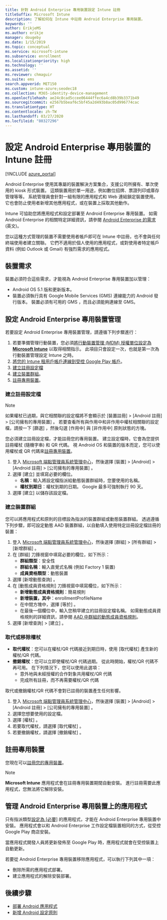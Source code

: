 ```yaml
---
title: 針對 Android Enterprise 專用裝置設定 Intune 註冊
titleSuffix: Microsoft Intune
description: 了解如何在 Intune 中註冊 Android Enterprise 專用裝置。
keywords: ''
author: ErikjeMS
ms.author: erikje
manager: dougeby
ms.date: 1/15/2019
ms.topic: conceptual
ms.service: microsoft-intune
ms.subservice: enrollment
ms.localizationpriority: high
ms.technology: ''
ms.assetid: ''
ms.reviewer: chmaguir
ms.suite: ems
search.appverid: MET150
ms.custom: intune-azure;seodec18
ms.collection: M365-identity-device-management
ms.openlocfilehash: ae24c8cad5ccee06444ffec6a4cd8b39b3371b49
ms.sourcegitcommit: e2567b5beaf6c5bf45a2d493b8ac05d996774cac
ms.translationtype: HT
ms.contentlocale: zh-TW
ms.lasthandoff: 03/27/2020
ms.locfileid: "80327296"
---
```

# <a name="set-up-intune-enrollment-of-android-enterprise-dedicated-devices"></a>設定 Android Enterprise 專用裝置的 Intune 註冊

[!INCLUDE [azure_portal](../includes/azure_portal.md)]

Android Enterprise 使用其專屬的裝置解決方案集合，支援公司所擁有、單次使用的 kiosk 形式裝置。 這類裝置用於單一用途，例如數位招牌、票證列印或庫存管理等等。 系統管理員會針對一組有限的應用程式和 Web 連結鎖定裝置使用。 它也會防止使用者新增其他應用程式，或在裝置上採取其他動作。

Intune 可協助您將應用程式和設定部署至 Android Enterprise 專用裝置。 如需 Android Enterprise 的相關特定詳細資訊，請參閱 [Android Enterprise 的需求](https://support.google.com/work/android/answer/6174145?hl=en&ref_topic=6151012) \(英文\)。

您以這種方式管理的裝置不需要使用者帳戶即可在 Intune 中註冊，也不會與任何終端使用者建立關聯。 它們不適用於個人使用的應用程式，或對使用者特定帳戶資料 (例如 Outlook 或 Gmail) 有強烈需求的應用程式。

## <a name="device-requirements"></a>裝置需求

裝置必須符合這些需求，才能視為 Android Enterprise 專用裝置加以管理：

- Android OS 5.1 版和更新版本。
- 裝置必須執行具有 Google Mobile Services (GMS) 連線能力的 Android 發行版本。 裝置必須有可用的 GMS ，而且必須能夠連線至 GMS。

## <a name="set-up-android-enterprise-dedicated-device-management"></a>設定 Android Enterprise 專用裝置管理

若要設定 Android Enterprise 專用裝置管理，請遵循下列步驟進行：

1. 若要準備管理行動裝置，您必須[將行動裝置管理 (MDM) 授權單位設定為 **Microsoft Intune**](../fundamentals/mdm-authority-set.md) 以取得相關指示。 此項目只會設定一次，也就是第一次為行動裝置管理設定 Intune 之時。
2. [將您的 Intune 租用戶帳戶連線到受控 Google Play 帳戶](connect-intune-android-enterprise.md)。
3. [建立註冊設定檔](#create-an-enrollment-profile)
4. [建立裝置群組](#create-a-device-group)。
5. [註冊專用裝置](#enroll-the-dedicated-devices)。

### <a name="create-an-enrollment-profile"></a>建立註冊設定檔

> [!NOTE]
> 如果權杖已過期，與它相關聯的設定檔將不會顯示於 [裝置註冊]   > [Android 註冊]   > [公司擁有的專用裝置]  。 若要查看所有與作用中和非作用中權杖相關聯的設定檔，請按一下 [篩選]  ，然後勾選 [作用中] 與 [非作用中] 原則狀態的方塊。 

您必須建立註冊設定檔，才能註冊您的專用裝置。 建立設定檔時，它會為您提供註冊權杖 (隨機字串) 和 QR 代碼。 視 Android OS 和裝置的版本而定，您可以使用權杖或 QR 代碼來[註冊專用裝置](#enroll-the-dedicated-devices)。

1. 登入 [Microsoft 端點管理員系統管理中心](https://go.microsoft.com/fwlink/?linkid=2109431)，然後選擇 [裝置]   > [Android]   > [Android 註冊]   > [公司擁有的專用裝置]  。
2. 選擇 [建立]  並填寫必要的欄位。
    - **名稱**：輸入將設定檔指派給動態裝置群組時，您要使用的名稱。
    - **權杖到期日**：權杖到期的日期。 Google 最多可強制執行 90 天。
3. 選擇 [建立]  以儲存該設定檔。

### <a name="create-a-device-group"></a>建立裝置群組

您可以將應用程式和原則的目標設為指派的裝置群組或動態裝置群組。 透過遵循下列步驟，即可設定動態 AAD 裝置群組，以自動填入使用特定註冊設定檔註冊的裝置：

1. 登入 [Microsoft 端點管理員系統管理中心](https://go.microsoft.com/fwlink/?linkid=2109431)，然後選擇 [群組]   > [所有群組]   > [新增群組]  。
2. 在 [群組]  刀鋒視窗中填寫必要的欄位，如下所示：
    - **群組類型**：安全性
    - **群組名稱**：輸入直覺式名稱 (例如 Factory 1 裝置)
    - **成員資格類型**：動態裝置
3. 選擇 [新增動態查詢]  。
4. 在 [動態成員資格規則]  刀鋒視窗中填寫欄位，如下所示：
    - **新增動態成員資格規則**：簡易規則
    - **新增裝置，其中**：enrollmentProfileName
    - 在中間方塊中，選擇 [等於]  。
    - 在最後一個欄位中，輸入您稍早建立的註冊設定檔名稱。
    如需動態成員資格規則的詳細資訊，請參閱 [AAD 中群組的動態成員資格規則](https://docs.microsoft.com/azure/active-directory/users-groups-roles/groups-dynamic-membership)。 
5. 選擇 [新增查詢]   > [建立]  。

### <a name="replace-or-remove-tokens"></a>取代或移除權杖

- **取代權杖**：您可以在權杖/QR 代碼接近到期日時，使用 [取代權杖] 產生新的權杖/QR 代碼。
- **撤銷權杖**：您可以立即使權杖/QR 代碼過期。 從此時開始，權杖/QR 代碼不再可用。 在下列情況下，您可以使用此選項：
  - 意外地與未經授權的合作對象共用權杖/QR 代碼
  - 完成所有註冊，而不再需要權杖/QR 代碼

取代或撤銷權杖/QR 代碼不會對已註冊的裝置產生任何影響。

1. 登入 [Microsoft 端點管理員系統管理中心](https://go.microsoft.com/fwlink/?linkid=2109431)，然後選擇 [裝置]   > [Android]   > [Android 註冊]   > [公司擁有的專用裝置]  。
2. 選擇您想要使用的設定檔。
3. 選擇 [權杖]  。
4. 若要取代權杖，請選擇 [取代權杖]  。
5. 若要撤銷權杖，請選擇 [撤銷權杖]  。

## <a name="enroll-the-dedicated-devices"></a>註冊專用裝置

您現在可以[註冊您的專用裝置](android-dedicated-devices-fully-managed-enroll.md)。

> [!NOTE]
> **Microsoft Intune** 應用程式會在註冊專用裝置期間自動安裝。  進行註冊需要此應用程式，您無法將它解除安裝。 

## <a name="managing-apps-on-android-enterprise-dedicated-devices"></a>管理 Android Enterprise 專用裝置上的應用程式

只有指派類型[設定為 [必要]](../apps/apps-deploy.md#assign-an-app) 的應用程式，才能在 Android Enterprise 專用裝置中安裝。 應用程式會以和 Android Enterprise 工作設定檔裝置相同的方式，從受控 Google Play 商店安裝。

當應用程式開發人員將更新發佈至 Google Play 時，應用程式就會在受控裝置上自動更新。

若要從 Android Enterprise 專用裝置移除應用程式，可以執行下列其中一項：
- 刪除所需的應用程式部署。
- 建立應用程式的解除安裝部署。

## <a name="next-steps"></a>後續步驟
- [部署 Android 應用程式](../apps/apps-deploy.md)
- [新增 Android 設定原則](../configuration/device-profiles.md)
